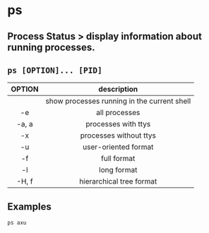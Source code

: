 # ps

**Process Status** > display information about running processes.
---

` ps [OPTION]... [PID] `
---

| **OPTION** | description |
|:---:|:---:|
|  | show processes running in the current shell |
| -e | all processes |
| -a, a | processes with ttys |
| -x | processes without ttys |
| -u | user-oriented format |
| -f | full format |
| -l | long format |
| -H, f | hierarchical tree format |

## Examples
` ps axu `
